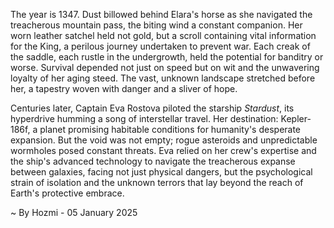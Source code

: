 
The year is 1347.  Dust billowed behind Elara's horse as she navigated the treacherous mountain pass, the biting wind a constant companion.  Her worn leather satchel held not gold, but a scroll containing vital information for the King, a perilous journey undertaken to prevent war.  Each creak of the saddle, each rustle in the undergrowth, held the potential for banditry or worse.  Survival depended not just on speed but on wit and the unwavering loyalty of her aging steed.  The vast, unknown landscape stretched before her, a tapestry woven with danger and a sliver of hope.

Centuries later, Captain Eva Rostova piloted the starship *Stardust*, its hyperdrive humming a song of interstellar travel.  Her destination: Kepler-186f, a planet promising habitable conditions for humanity's desperate expansion.  But the void was not empty; rogue asteroids and unpredictable wormholes posed constant threats.  Eva relied on her crew's expertise and the ship's advanced technology to navigate the treacherous expanse between galaxies, facing not just physical dangers, but the psychological strain of isolation and the unknown terrors that lay beyond the reach of Earth's protective embrace.

~ By Hozmi - 05 January 2025
